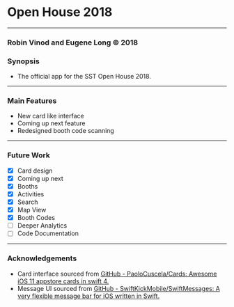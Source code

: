 # Open House 2018

- - - -

### Robin Vinod and Eugene Long © 2018

### Synopsis
* The official app for the SST Open House 2018.

- - - -

### Main Features
* New card like interface
* Coming up next feature
* Redesigned booth code scanning

- - - -

### Future Work
- [x] Card design
- [x] Coming up next
- [x] Booths
- [x] Activities
- [x] Search
- [x] Map View
- [x] Booth Codes
- [ ] Deeper Analytics
- [ ] Code Documentation

- - - -

### Acknowledgements

* Card interface sourced from [GitHub - PaoloCuscela/Cards: Awesome iOS 11 appstore cards in swift 4.](https://github.com/PaoloCuscela/Cards)
* Message UI sourced from [GitHub - SwiftKickMobile/SwiftMessages: A very flexible message bar for iOS written in Swift.](https://github.com/SwiftKickMobile/SwiftMessages)


